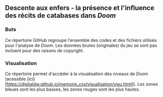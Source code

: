 ## Descente aux enfers - la présence et l'influence des récits de catabases dans _Doom_

### Buts
Ce répertoire GitHub regroupe l'ensemble des codes et des fichiers utilisés pour l'analyse de _Doom_. Les données brutes (originales) du jeu se sont pas incluent pour des raisons de copyright. 

### Visualisation
Ce répertoire permet d'accéder à la visualisation des niveaux de _Doom_ (acessible {ici}[https://digitaldw.github.io/memoire_csv/visualisation/visu.html]). Les zones bleues sont les plus basses, les zones rouges sont les plus hautes.
